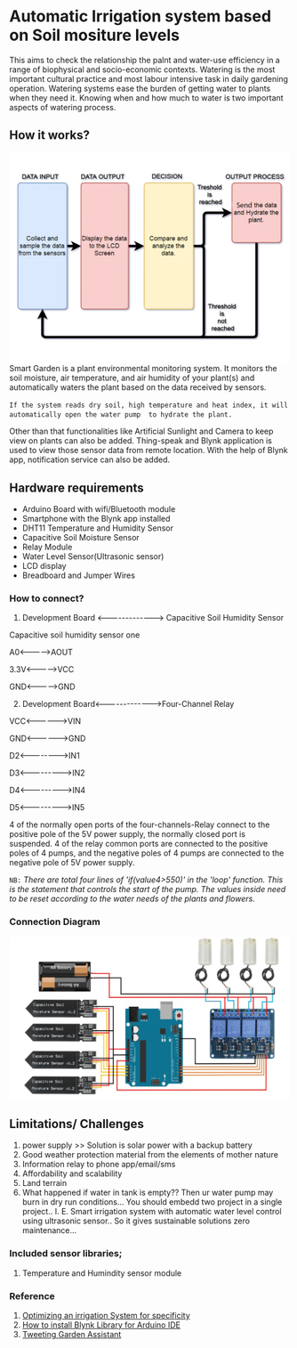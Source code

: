 
# Automatic Irrigation system based on Soil mositure levels
This aims to check the relationship the palnt and water-use efficiency in a range of biophysical and socio-economic contexts.
 Watering is the most important cultural practice and most labour intensive task in daily gardening operation. Watering systems ease the burden of getting water to plants when they need it. Knowing when and how much to water is two important aspects of watering process.

## How it works?
![image1](GardenPlantDataAnalysis.PNG "decision_Making")
Smart Garden is a plant environmental monitoring system. It monitors the soil moisture, air temperature, and air humidity of your plant(s) and automatically waters the plant based on the data received by sensors. 

`If the system reads dry soil, high temperature and heat index, it will automatically open the water pump  to hydrate the plant.`

Other than that functionalities like Artificial Sunlight and Camera to keep view on plants can also be added. Thing-speak and Blynk application is used to view those sensor data from remote location. With the help of Blynk app, notification service can also be added.

## Hardware requirements
* Arduino Board with wifi/Bluetooth module
* Smartphone with the Blynk app installed
* DHT11 Temperature and Humidity Sensor
* Capacitive Soil Moisture Sensor
* Relay Module
* Water Level Sensor(Ultrasonic sensor)
* LCD display
* Breadboard and Jumper Wires

### How to connect?
1. Development Board <-------------> Capacitive Soil Humidity Sensor

Capacitive soil humidity sensor one

A0<----->AOUT

3.3V<----->VCC

GND<----->GND

2. Development Board<------------->Four-Channel Relay

VCC<------>VIN

GND<------>GND

D2<-------->IN1

D3<--------->IN2

D4<--------->IN4

D5<--------->IN5

4 of the normally open ports of the four-channels-Relay connect to the positive pole
of the 5V power supply, the normally closed port is suspended. 4 of the relay common
ports are connected to the positive poles of 4 pumps, and the negative poles of 4
pumps are connected to the negative pole of 5V power supply.

`NB:`
*There are total four lines of 'if(value4>550)' in the 'loop' function. This
is the statement that controls the start of the pump. The values inside need
to be reset according to the water needs of the plants and flowers.*

### Connection Diagram

![Image2](ConnectionDiagram.png "connection Diagram")

## Limitations/ Challenges

1. power supply >> Solution is solar power with a backup battery
2. Good weather protection material from the elements of mother nature
3. Information relay to phone app/email/sms
4. Affordability and scalability
5. Land terrain
6. What happened if water in tank is empty?? Then ur water pump may burn in dry run conditions... You should embedd two project in a single project.. I. E. Smart irrigation system with automatic water level control using ultrasonic sensor.. So it gives sustainable solutions zero maintenance...

### Included sensor libraries;

1. Temperature and Humindity sensor module

### Reference 
1. [Optimizing an irrigation System for specificity](https://maker.pro/arduino/projects/optimizing-an-irrigation-system-for-specificity)
2. [How to install Blynk Library for Arduino IDE](http://help.blynk.cc/en/articles/512105-how-to-install-blynk-library-for-arduino-ide)
3. [Tweeting Garden Assistant](https://create.arduino.cc/projecthub/4DMakers/tweeting-garden-assistant-8928bf?f=1#toc-congratulations--you-re-done-3)
